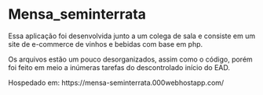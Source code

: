 # Mensa_seminterrata
<p>Essa aplicação foi desenvolvida junto a um colega de sala e consiste em um site de e-commerce de vinhos e bebidas com base em php.</p> 
<p>Os arquivos estão um pouco desorganizados, assim como o código, porém foi feito em meio a inúmeras tarefas do descontrolado início do EAD.</p>
<p>Hospedado em: https://mensa-seminterrata.000webhostapp.com/</p>
